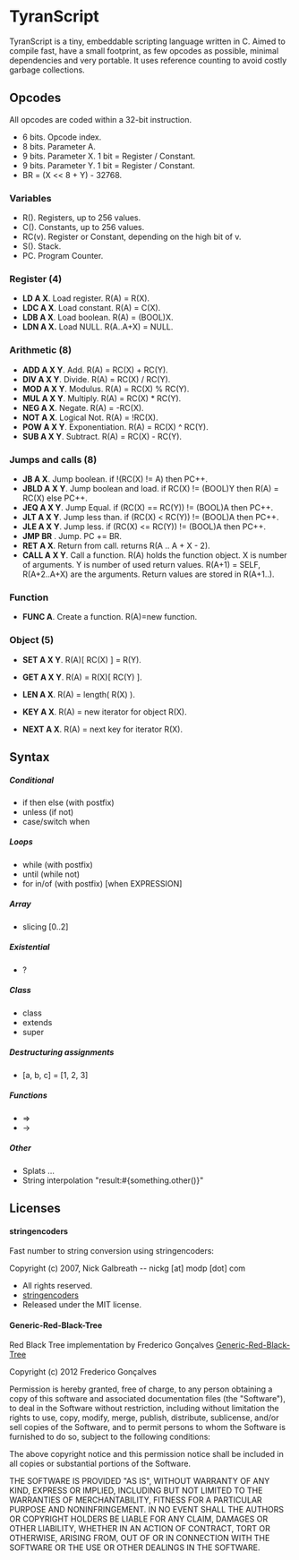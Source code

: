 # TyranScript
TyranScript is a tiny, embeddable scripting language written in C. Aimed to compile fast, have a small footprint, as few opcodes as possible, minimal dependencies and very portable. It uses reference counting to avoid costly garbage collections.

## Opcodes
All opcodes are coded within a 32-bit instruction.

* 6 bits. Opcode index.
* 8 bits. Parameter A.
* 9 bits. Parameter X. 1 bit = Register / Constant.
* 9 bits. Parameter Y. 1 bit = Register / Constant.
* BR = (X << 8 + Y) - 32768.

### Variables
* R(). Registers, up to 256 values.
* C(). Constants, up to 256 values.
* RC(v). Register or Constant, depending on the high bit of v.
* S(). Stack.
* PC. Program Counter.

### Register (4)
* **LD A X**. Load register. R(A) = R(X).
* **LDC A X**. Load constant. R(A) = C(X).
* **LDB A X**. Load boolean. R(A) = (BOOL)X.
* **LDN A X.** Load NULL. R(A..A+X) = NULL.

### Arithmetic (8)
* **ADD A X Y**. Add. R(A) = RC(X) + RC(Y).    
* **DIV A X Y**. Divide. R(A) = RC(X) / RC(Y).
* **MOD A X Y**. Modulus. R(A) = RC(X) % RC(Y).
* **MUL A X Y**. Multiply. R(A) = RC(X) * RC(Y).
* **NEG A X**. Negate. R(A) = -RC(X).
* **NOT A X**. Logical Not. R(A) = !RC(X).
* **POW A X Y**. Exponentiation. R(A) = RC(X) ^ RC(Y).
* **SUB A X Y**. Subtract. R(A) = RC(X) - RC(Y).

### Jumps and calls (8)
* **JB A X**. Jump boolean. if !(RC(X) != A) then PC++.
* **JBLD A X Y**. Jump boolean and load. if RC(X) != (BOOL)Y then R(A) = RC(X) else PC++.
* **JEQ A X Y**. Jump Equal. if (RC(X) == RC(Y)) != (BOOL)A then PC++.
* **JLT A X Y**. Jump less than. if (RC(X) < RC(Y)) != (BOOL)A then PC++.
* **JLE A X Y**. Jump less. if (RC(X) <= RC(Y)) != (BOOL)A then PC++.
* **JMP BR** . Jump. PC += BR.
* **RET A X**. Return from call. returns R(A .. A + X - 2).
* **CALL A X Y**. Call a function. R(A) holds the function object. X is number of arguments. Y is number of used return values. R(A+1) = SELF, R(A+2..A+X) are the arguments. Return values are stored in R(A+1..). 

### Function
* **FUNC A**. Create a function. R(A)=new function.


### Object (5)
* **SET A X Y**. R(A)[ RC(X) ] = R(Y).
* **GET A X Y**. R(A) = R(X)[ RC(Y) ].

* **LEN A X**. R(A) = length( R(X) ).
* **KEY A X**. R(A) = new iterator for object R(X).
* **NEXT A X**. R(A) = next key for iterator R(X).


## Syntax

##### Conditional
* if then else (with postfix)
* unless (if not)
* case/switch when

##### Loops
* while (with postfix)
* until (while not)
* for in/of (with postfix) [when EXPRESSION]

##### Array
* slicing [0..2]

##### Existential
* ?

##### Class
* class
* extends
* super

##### Destructuring assignments
* [a, b, c] = [1, 2, 3]

##### Functions
* =>
* ->


##### Other
* Splats ...
* String interpolation "result:#{something.other()}"

## Licenses

#### stringencoders
Fast number to string conversion using stringencoders:

Copyright (c) 2007, Nick Galbreath -- nickg [at] modp [dot] com

  * All rights reserved.
  * [stringencoders](http://code.google.com/p/stringencoders/)
  * Released under the MIT license.

#### Generic-Red-Black-Tree
 
Red Black Tree implementation by Frederico Gonçalves [Generic-Red-Black-Tree](https://github.com/fgoncalves/Generic-Red-Black-Tree)

Copyright (c) 2012 Frederico Gonçalves

Permission is hereby granted, free of charge, to any person obtaining a copy of this software and associated documentation files (the "Software"), to deal in the Software without restriction, including without limitation the rights to use, copy, modify, merge, publish, distribute, sublicense, and/or sell copies of the Software, and to permit persons to whom the Software is furnished to do so, subject to the following conditions:

The above copyright notice and this permission notice shall be included in all copies or substantial portions of the Software.

THE SOFTWARE IS PROVIDED "AS IS", WITHOUT WARRANTY OF ANY KIND, EXPRESS OR IMPLIED, INCLUDING BUT NOT LIMITED TO THE WARRANTIES OF MERCHANTABILITY, FITNESS FOR A PARTICULAR PURPOSE AND NONINFRINGEMENT. IN NO EVENT SHALL THE AUTHORS OR COPYRIGHT HOLDERS BE LIABLE FOR ANY CLAIM, DAMAGES OR OTHER LIABILITY, WHETHER IN AN ACTION OF CONTRACT, TORT OR OTHERWISE, ARISING FROM, OUT OF OR IN CONNECTION WITH THE SOFTWARE OR THE USE OR OTHER DEALINGS IN THE SOFTWARE.
